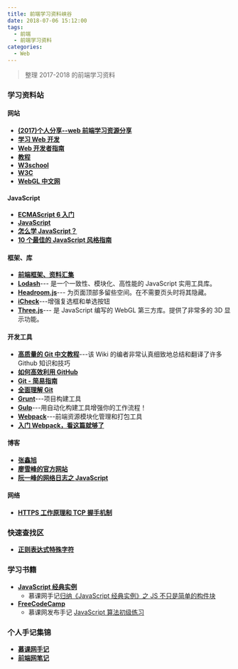 ```yaml
---
title: 前端学习资料峡谷
date: 2018-07-06 15:12:00
tags:
  - 前端
  - 前端学习资料
categories:
  - Web
---
```


> 整理 2017-2018 的前端学习资料

<!--more-->

### 学习资料站

#### 网站

- **[(2017)个人分享--web 前端学习资源分享](https://juejin.im/post/5a0c1956f265da430a501f51)**
- **[学习 Web 开发](https://developer.mozilla.org/zh-CN/docs/Learn)**
- **[Web 开发者指南](https://developer.mozilla.org/zh-CN/docs/Web/Guide)**
- **[教程](https://developer.mozilla.org/zh-CN/docs/Web/Tutorials)**
- **[W3school](http://www.w3school.com.cn/)**
- **[W3C](https://www.w3.org/)**
- **[WebGL 中文网](http://www.hewebgl.com/)**

#### JavaScript

- **[ECMAScript 6 入门](http://es6.ruanyifeng.com/#docs/intro)**
- **[JavaScript](https://developer.mozilla.org/zh-CN/docs/Web/JavaScript)**
- **[怎么学 JavaScript？](http://mp.weixin.qq.com/s?__biz=MzAxODE2MjM1MA==&mid=2651552568&idx=1&sn=2c85a858b0a28d1c256354312f535f13&chksm=8025acf9b75225efea70a70b3d753bd53ec596f2d90371d960d5643e8c5946cea79f355c7513&mpshare=1&scene=23&srcid=0906yyeOcwhCqvE1DrkomSbR#rd)**
- **[10 个最佳的 JavaScript 风格指南](http://www.jianshu.com/p/72e318848de8)**

#### 框架、库

- **[前端框架、资料汇集](http://www.bootcss.com/)**
- **[Lodash](https://www.lodashjs.com/)**--- 是一个一致性、模块化、高性能的 JavaScript 实用工具库。
- **[Headroom.js](http://www.bootcss.com/p/headroom.js/)**--- 为页面顶部多留些空间。在不需要页头时将其隐藏。
- **[iCheck](http://www.bootcss.com/p/icheck/)**---增强复选框和单选按钮
- **[Three.js](http://www.hewebgl.com/article/articledir/1)**--- 是 JavaScript 编写的 WebGL 第三方库。提供了非常多的 3D 显示功能。

#### 开发工具

- **[高质量的 Git 中文教程](https://github.com/geeeeeeeeek/git-recipes)**---该 Wiki 的编者非常认真细致地总结和翻译了许多 Github 知识和技巧
- **[如何高效利用 GitHub](http://www.yangzhiping.com/tech/github.html)**
- **[Git - 简易指南](http://www.bootcss.com/p/git-guide/)**
- **[全面理解 Git](https://zhuanlan.zhihu.com/p/24081900)**
- **[Grunt](https://gruntjs.com/)**---项目构建工具
- **[Gulp](http://www.gulpjs.com.cn/)**---用自动化构建工具增强你的工作流程！
- **[Webpack](https://webpack.bootcss.com/)**---前端资源模块化管理和打包工具
- **[入门 Webpack，看这篇就够了](http://www.jianshu.com/p/42e11515c10f)**

#### 博客

- **[张鑫旭](http://www.zhangxinxu.com/)**
- **[廖雪峰的官方网站](https://www.liaoxuefeng.com/)**
- **[阮一峰的网络日志之 JavaScript](http://www.ruanyifeng.com/blog/javascript/)**

#### 网络

- **[HTTPS 工作原理和 TCP 握手机制](http://blog.jobbole.com/105633/)**

### 快速查找区

- **[正则表达式特殊字符](https://github.com/yangtao2o/learninglog/wiki/JavaScript经典实例#regexp)**

### 学习书籍

- **[JavaScript 经典实例](https://github.com/yangtao2o/learninglog/wiki/JavaScript经典实例)**
  - 慕课网手记[归纳《JavaScript 经典实例》之 JS 不只是简单的构件块](http://www.imooc.com/article/20555)
- **[FreeCodeCamp](https://freecodecamp.cn/map-aside#nested-collapseBasicAlgorithmScripting)**
  - 慕课网发布手记 [JavaScript 算法初级练习](http://www.imooc.com/article/20814)

### 个人手记集锦

- **[慕课网手记](http://www.imooc.com/u/3120512/articles)**
- **[前端网笔记](https://www.qdfuns.com/u/32286.html)**
